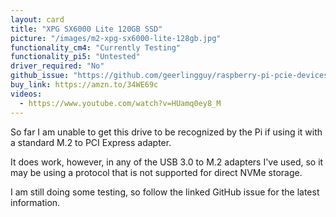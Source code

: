 ```yaml
---
layout: card
title: "XPG SX6000 Lite 120GB SSD"
picture: "/images/m2-xpg-sx6000-lite-128gb.jpg"
functionality_cm4: "Currently Testing"
functionality_pi5: "Untested"
driver_required: "No"
github_issue: "https://github.com/geerlingguy/raspberry-pi-pcie-devices/issues/48"
buy_link: https://amzn.to/34WE69c
videos:
  - https://www.youtube.com/watch?v=HUamq0ey8_M
---
```

So far I am unable to get this drive to be recognized by the Pi if using it with a standard M.2 to PCI Express adapter.

It does work, however, in any of the USB 3.0 to M.2 adapters I've used, so it may be using a protocol that is not supported for direct NVMe storage.

I am still doing some testing, so follow the linked GitHub issue for the latest information.
